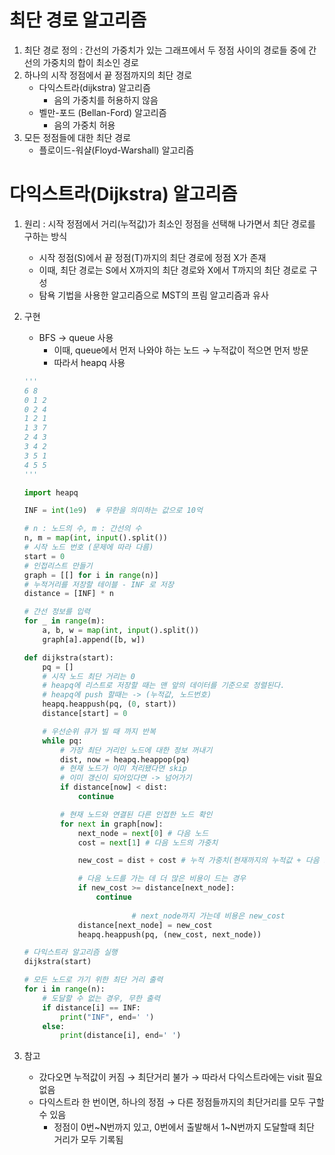 # 최단 경로 알고리즘
1. 최단 경로 정의 : 간선의 가중치가 있는 그래프에서 두 정점 사이의 경로들 중에 간선의 가중치의 합이 최소인 경로
2. 하나의 시작 정점에서 끝 정점까지의 최단 경로
    - 다익스트라(dijkstra) 알고리즘
        - 음의 가중치를 허용하지 않음
    - 벨만-포드 (Bellan-Ford) 알고리즘
        - 음의 가중치 허용
3. 모든 정점들에 대한 최단 경로
    - 플로이드-워샬(Floyd-Warshall) 알고리즘

# 다익스트라(Dijkstra) 알고리즘

1. 원리 : 시작 정점에서 거리(누적값)가 최소인 정점을 선택해 나가면서 최단 경로를 구하는 방식
    - 시작 정점(S)에서 끝 정점(T)까지의 최단 경로에 정점 X가 존재
    - 이때, 최단 경로는 S에서 X까지의 최단 경로와 X에서 T까지의 최단 경로로 구성
    - 탐욕 기법을 사용한 알고리즘으로 MST의 프림 알고리즘과 유사
2. 구현
    - BFS → queue 사용
        - 이때, queue에서 먼저 나와야 하는 노드 → 누적값이 적으면 먼저 방문
        - 따라서 heapq 사용
    
    ```python
    '''
    6 8
    0 1 2
    0 2 4
    1 2 1
    1 3 7
    2 4 3
    3 4 2
    3 5 1
    4 5 5
    '''
    
    import heapq
    
    INF = int(1e9)  # 무한을 의미하는 값으로 10억
    
    # n : 노드의 수, m : 간선의 수
    n, m = map(int, input().split())
    # 시작 노드 번호 (문제에 따라 다름)
    start = 0
    # 인접리스트 만들기
    graph = [[] for i in range(n)]
    # 누적거리를 저장할 테이블 - INF 로 저장
    distance = [INF] * n
    
    # 간선 정보를 입력
    for _ in range(m):
        a, b, w = map(int, input().split())
        graph[a].append([b, w])
    
    def dijkstra(start):
        pq = []
        # 시작 노드 최단 거리는 0
        # heapq에 리스트로 저장할 때는 맨 앞의 데이터를 기준으로 정렬된다.
        # heapq에 push 할때는 -> (누적값, 노드번호)
        heapq.heappush(pq, (0, start))
        distance[start] = 0
    
        # 우선순위 큐가 빌 때 까지 반복
        while pq:
            # 가장 최단 거리인 노드에 대한 정보 꺼내기
            dist, now = heapq.heappop(pq)
            # 현재 노드가 이미 처리됐다면 skip
            # 이미 갱신이 되어있다면 -> 넘어가기
            if distance[now] < dist:
                continue
    
            # 현재 노드와 연결된 다른 인접한 노드 확인
            for next in graph[now]:
                next_node = next[0] # 다음 노드
                cost = next[1] # 다음 노드의 가중치
    
                new_cost = dist + cost # 누적 가중치(현재까지의 누적값 + 다음 노드 가중치)
    
                # 다음 노드를 가는 데 더 많은 비용이 드는 경우
                if new_cost >= distance[next_node]:
                    continue
    						
    						# next_node까지 가는데 비용은 new_cost
                distance[next_node] = new_cost
                heapq.heappush(pq, (new_cost, next_node))
    
    # 다익스트라 알고리즘 실행
    dijkstra(start)
    
    # 모든 노드로 가기 위한 최단 거리 출력
    for i in range(n):
        # 도달할 수 없는 경우, 무한 출력
        if distance[i] == INF:
            print("INF", end=' ')
        else:
            print(distance[i], end=' ')
    ```
    
3. 참고
    - 갔다오면 누적값이 커짐 → 최단거리 불가 → 따라서 다익스트라에는 visit 필요 없음
    - 다익스트라 한 번이면, 하나의 정점 → 다른 정점들까지의 최단거리를 모두 구할 수 있음
        - 정점이 0번~N번까지 있고, 0번에서 출발해서 1~N번까지 도달할때 최단 거리가 모두 기록됨